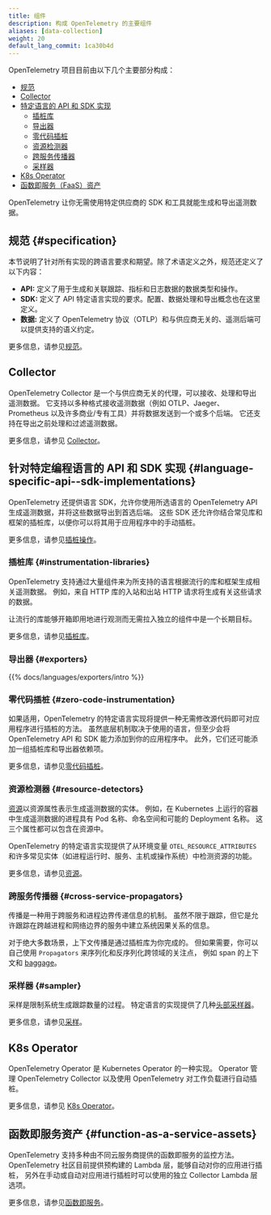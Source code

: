 ```yaml
---
title: 组件
description: 构成 OpenTelemetry 的主要组件
aliases: [data-collection]
weight: 20
default_lang_commit: 1ca30b4d
---
```


OpenTelemetry 项目目前由以下几个主要部分构成：

- [规范](#specification)
- [Collector](#collector)
- [特定语言的 API 和 SDK 实现](#language-specific-api--sdk-implementations)
  - [插桩库](#instrumentation-libraries)
  - [导出器](#exporters)
  - [零代码插桩](#zero-code-instrumentation)
  - [资源检测器](#resource-detectors)
  - [跨服务传播器](#cross-service-propagators)
  - [采样器](#sampler)
- [K8s Operator](#k8s-operator)
- [函数即服务（FaaS）资产](#function-as-a-service-assets)

OpenTelemetry 让你无需使用特定供应商的 SDK 和工具就能生成和导出遥测数据。

## 规范 {#specification}

本节说明了针对所有实现的跨语言要求和期望。除了术语定义之外，规范还定义了以下内容：

- **API:** 定义了用于生成和关联跟踪、指标和日志数据的数据类型和操作。
- **SDK:** 定义了 API 特定语言实现的要求。配置、数据处理和导出概念也在这里定义。
- **数据:** 定义了 OpenTelemetry 协议（OTLP）和与供应商无关的、遥测后端可以提供支持的语义约定。

更多信息，请参见[规范](/docs/specs/)。

## Collector

OpenTelemetry Collector 是一个与供应商无关的代理，可以接收、处理和导出遥测数据。
它支持以多种格式接收遥测数据（例如 OTLP、Jaeger、Prometheus 以及许多商业/专有工具）并将数据发送到一个或多个后端。
它还支持在导出之前处理和过滤遥测数据。

更多信息，请参见 [Collector](/docs/collector/)。

## 针对特定编程语言的 API 和 SDK 实现 {#language-specific-api--sdk-implementations}

OpenTelemetry 还提供语言 SDK，允许你使用所选语言的 OpenTelemetry API 生成遥测数据，并将这些数据导出到首选后端。
这些 SDK 还允许你结合常见库和框架的插桩库，以便你可以将其用于应用程序中的手动插桩。

更多信息，请参见[插桩操作](/docs/concepts/instrumentation/)。

### 插桩库 {#instrumentation-libraries}

OpenTelemetry 支持通过大量组件来为所支持的语言根据流行的库和框架生成相关遥测数据。
例如，来自 HTTP 库的入站和出站 HTTP 请求将生成有关这些请求的数据。

让流行的库能够开箱即用地进行观测而无需拉入独立的组件中是一个长期目标。

更多信息，请参见[插桩库](/docs/concepts/instrumentation/libraries/)。

### 导出器 {#exporters}

{{% docs/languages/exporters/intro %}}

### 零代码插桩 {#zero-code-instrumentation}

如果适用，OpenTelemetry 的特定语言实现将提供一种无需修改源代码即可对应用程序进行插桩的方法。
虽然底层机制取决于使用的语言，但至少会将 OpenTelemetry API 和 SDK 能力添加到你的应用程序中。
此外，它们还可能添加一组插桩库和导出器依赖项。

更多信息，请参见[零代码插桩](/docs/concepts/instrumentation/zero-code/)。

### 资源检测器 {#resource-detectors}

[资源](/docs/concepts/resources/)以资源属性表示生成遥测数据的实体。
例如，在 Kubernetes 上运行的容器中生成遥测数据的进程具有 Pod 名称、命名空间和可能的 Deployment 名称。
这三个属性都可以包含在资源中。

OpenTelemetry 的特定语言实现提供了从环境变量 `OTEL_RESOURCE_ATTRIBUTES`
和许多常见实体（如进程运行时、服务、主机或操作系统）中检测资源的功能。

更多信息，请参见[资源](/docs/concepts/resources/)。

### 跨服务传播器 {#cross-service-propagators}

传播是一种用于跨服务和进程边界传递信息的机制。
虽然不限于跟踪，但它是允许跟踪在跨越进程和网络边界的服务中建立系统因果关系的信息。

对于绝大多数场景，上下文传播是通过插桩库为你完成的。
但如果需要，你可以自己使用 `Propagators` 来序列化和反序列化跨领域的关注点，
例如 span 的上下文和 [baggage](/docs/concepts/signals/baggage/)。

### 采样器 {#sampler}

采样是限制系统生成跟踪数量的过程。
特定语言的实现提供了几种[头部采样器](/docs/concepts/sampling/#head-sampling)。

更多信息，请参见[采样](/docs/concepts/sampling)。

## K8s Operator

OpenTelemetry Operator 是 Kubernetes Operator 的一种实现。
Operator 管理 OpenTelemetry Collector 以及使用 OpenTelemetry 对工作负载进行自动插桩。

更多信息，请参见 [K8s Operator](/docs/platforms/kubernetes/operator/)。

## 函数即服务资产 {#function-as-a-service-assets}

OpenTelemetry 支持多种由不同云服务商提供的函数即服务的监控方法。
OpenTelemetry 社区目前提供预构建的 Lambda 层，能够自动对你的应用进行插桩，
另外在手动或自动对应用进行插桩时可以使用的独立 Collector Lambda 层选项。

更多信息，请参见[函数即服务](/docs/platforms/faas/)。
